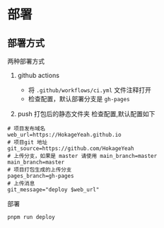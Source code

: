 # 部署

## 部署方式
两种部署方式
1. github actions
   - 将 `.github/workflows/ci.yml` 文件注释打开
   - 检查配置，默认部署分支是 `gh-pages`
   
2. push 打包后的静态文件夹
检查配置,默认配置如下
```shell
# 项目发布域名
web_url=https://HokageYeah.github.io
# 项目git 地址
git_source=https://github.com/HokageYeah
# 上传分支，如果是 master 请使用 main_branch=master
main_branch=master
# 项目打包生成的上传分支
pages_branch=gh-pages
# 上传消息
git_message="deploy $web_url"
```
部署
```shell
pnpm run deploy
```

